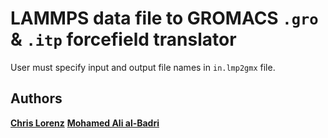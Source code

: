 #  LAMMPS data file to GROMACS `.gro` & `.itp` forcefield translator

User must specify input and output file names in `in.lmp2gmx` file. 

## Authors 
**[Chris Lorenz](chris.lorenz@kcl.ac.uk)** 
**[Mohamed Ali al-Badri](mohamed.al-badri@kcl.ac.uk)**
